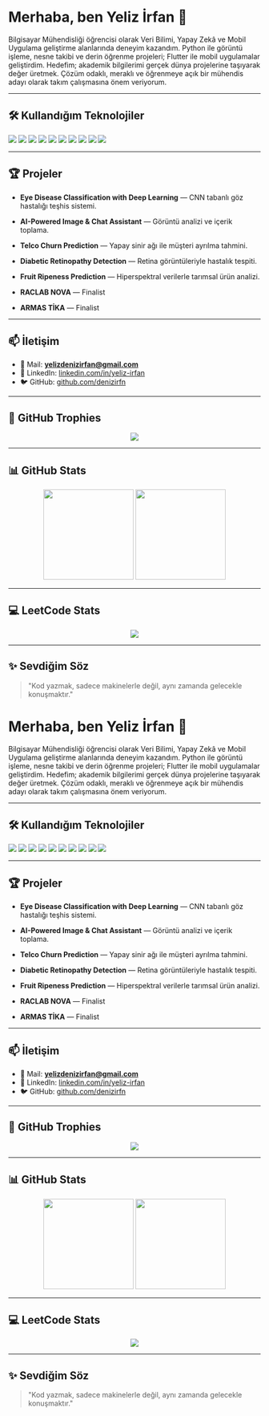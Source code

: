 # Merhaba, ben Yeliz İrfan 👋
Bilgisayar Mühendisliği öğrencisi olarak Veri Bilimi, Yapay Zekâ ve Mobil Uygulama geliştirme alanlarında deneyim kazandım. Python ile görüntü işleme, nesne takibi ve derin öğrenme projeleri; Flutter ile mobil uygulamalar geliştirdim. Hedefim; akademik bilgilerimi gerçek dünya projelerine taşıyarak değer üretmek. Çözüm odaklı, meraklı ve öğrenmeye açık bir mühendis adayı olarak takım çalışmasına önem veriyorum.


---


## 🛠️ Kullandığım Teknolojiler
<p align="left">
<img src="https://img.shields.io/badge/Python-3776AB?style=for-the-badge&logo=python&logoColor=white" />
<img src="https://img.shields.io/badge/TensorFlow-FF6F00?style=for-the-badge&logo=tensorflow&logoColor=white" />
<img src="https://img.shields.io/badge/PyTorch-EE4C2C?style=for-the-badge&logo=pytorch&logoColor=white" />
<img src="https://img.shields.io/badge/OpenCV-5C3EE8?style=for-the-badge&logo=opencv&logoColor=white" />
<img src="https://img.shields.io/badge/Flutter-02569B?style=for-the-badge&logo=flutter&logoColor=white" />
<img src="https://img.shields.io/badge/Dart-0175C2?style=for-the-badge&logo=dart&logoColor=white" />
<img src="https://img.shields.io/badge/Firebase-FFCA28?style=for-the-badge&logo=firebase&logoColor=black" />
<img src="https://img.shields.io/badge/Django-092E20?style=for-the-badge&logo=django&logoColor=white" />
<img src="https://img.shields.io/badge/MySQL-4479A1?style=for-the-badge&logo=mysql&logoColor=white" />
<img src="https://img.shields.io/badge/PostgreSQL-316192?style=for-the-badge&logo=postgresql&logoColor=white" />
</p>


---


## 🏆 Projeler
- **Eye Disease Classification with Deep Learning** — CNN tabanlı göz hastalığı teşhis sistemi.
- **AI-Powered Image & Chat Assistant** — Görüntü analizi ve içerik toplama.
- **Telco Churn Prediction** — Yapay sinir ağı ile müşteri ayrılma tahmini.
- **Diabetic Retinopathy Detection** — Retina görüntüleriyle hastalık tespiti.
- **Fruit Ripeness Prediction** — Hiperspektral verilerle tarımsal ürün analizi.


- **RACLAB NOVA** — Finalist
- **ARMAS TİKA** — Finalist

---


## 📫 İletişim
- 📧 Mail: **yelizdenizirfan@gmail.com**
- 🔗 LinkedIn: [linkedin.com/in/yeliz-irfan](https://www.linkedin.com/in/yeliz-irfan/)
- 🐦 GitHub: [github.com/denizirfn](https://github.com/denizirfn)


---


## 🏅 GitHub Trophies
<p align="center">
<img src="https://github-profile-trophy.vercel.app/?username=denizirfn&theme=tokyonight&column=6&margin-w=10&margin-h=10" />
</p>


---


## 📊 GitHub Stats
<p align="center">
<img src="https://github-readme-stats.vercel.app/api?username=denizirfn&show_icons=true&theme=radical" height="180em" />
<img src="https://github-readme-stats.vercel.app/api/top-langs/?username=denizirfn&layout=compact&theme=radical" height="180em" />
</p>


---


## 💻 LeetCode Stats
<p align="center">
<img src="https://leetcard.jacoblin.cool/denizirfn?theme=dark&font=Roboto&ext=contest" />
</p>


---


## ✨ Sevdiğim Söz
> "Kod yazmak, sadece makinelerle değil, aynı zamanda gelecekle konuşmaktır."
# Merhaba, ben Yeliz İrfan 👋
Bilgisayar Mühendisliği öğrencisi olarak Veri Bilimi, Yapay Zekâ ve Mobil Uygulama geliştirme alanlarında deneyim kazandım. Python ile görüntü işleme, nesne takibi ve derin öğrenme projeleri; Flutter ile mobil uygulamalar geliştirdim. Hedefim; akademik bilgilerimi gerçek dünya projelerine taşıyarak değer üretmek. Çözüm odaklı, meraklı ve öğrenmeye açık bir mühendis adayı olarak takım çalışmasına önem veriyorum.


---


## 🛠️ Kullandığım Teknolojiler
<p align="left">
<img src="https://img.shields.io/badge/Python-3776AB?style=for-the-badge&logo=python&logoColor=white" />
<img src="https://img.shields.io/badge/TensorFlow-FF6F00?style=for-the-badge&logo=tensorflow&logoColor=white" />
<img src="https://img.shields.io/badge/PyTorch-EE4C2C?style=for-the-badge&logo=pytorch&logoColor=white" />
<img src="https://img.shields.io/badge/OpenCV-5C3EE8?style=for-the-badge&logo=opencv&logoColor=white" />
<img src="https://img.shields.io/badge/Flutter-02569B?style=for-the-badge&logo=flutter&logoColor=white" />
<img src="https://img.shields.io/badge/Dart-0175C2?style=for-the-badge&logo=dart&logoColor=white" />
<img src="https://img.shields.io/badge/Firebase-FFCA28?style=for-the-badge&logo=firebase&logoColor=black" />
<img src="https://img.shields.io/badge/Django-092E20?style=for-the-badge&logo=django&logoColor=white" />
<img src="https://img.shields.io/badge/MySQL-4479A1?style=for-the-badge&logo=mysql&logoColor=white" />
<img src="https://img.shields.io/badge/PostgreSQL-316192?style=for-the-badge&logo=postgresql&logoColor=white" />
</p>


---


## 🏆 Projeler
- **Eye Disease Classification with Deep Learning** — CNN tabanlı göz hastalığı teşhis sistemi.
- **AI-Powered Image & Chat Assistant** — Görüntü analizi ve içerik toplama.
- **Telco Churn Prediction** — Yapay sinir ağı ile müşteri ayrılma tahmini.
- **Diabetic Retinopathy Detection** — Retina görüntüleriyle hastalık tespiti.
- **Fruit Ripeness Prediction** — Hiperspektral verilerle tarımsal ürün analizi.


- **RACLAB NOVA** — Finalist
- **ARMAS TİKA** — Finalist

---


## 📫 İletişim
- 📧 Mail: **yelizdenizirfan@gmail.com**
- 🔗 LinkedIn: [linkedin.com/in/yeliz-irfan](https://www.linkedin.com/in/yeliz-irfan/)
- 🐦 GitHub: [github.com/denizirfn](https://github.com/denizirfn)


---


## 🏅 GitHub Trophies
<p align="center">
<img src="https://github-profile-trophy.vercel.app/?username=denizirfn&theme=tokyonight&column=6&margin-w=10&margin-h=10" />
</p>


---


## 📊 GitHub Stats
<p align="center">
<img src="https://github-readme-stats.vercel.app/api?username=denizirfn&show_icons=true&theme=radical" height="180em" />
<img src="https://github-readme-stats.vercel.app/api/top-langs/?username=denizirfn&layout=compact&theme=radical" height="180em" />
</p>


---


## 💻 LeetCode Stats
<p align="center">
<img src="https://leetcard.jacoblin.cool/denizirfn?theme=dark&font=Roboto&ext=contest" />
</p>


---


## ✨ Sevdiğim Söz
> "Kod yazmak, sadece makinelerle değil, aynı zamanda gelecekle konuşmaktır."
